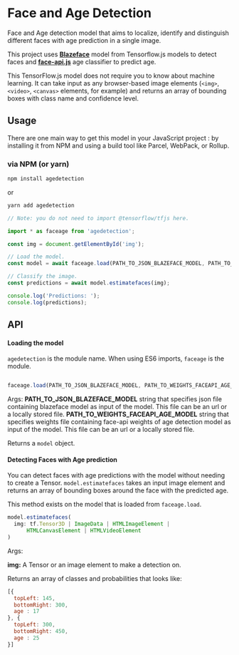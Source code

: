 # Face and Age Detection

Face and Age detection model that aims to localize, identify and distinguish different faces with age prediction in a single image.

This project uses [**Blazeface**](https://github.com/tensorflow/tfjs-models/tree/master/blazeface) model from Tensorflow.js models to detect faces and [**face-api.js**](https://github.com/justadudewhohacks/face-api.js) age classifier to predict age.
 
This TensorFlow.js model does not require you to know about machine learning.
It can take input as any browser-based image elements (`<img>`, `<video>`, `<canvas>`
elements, for example) and returns an array of bounding boxes with class name and confidence level.

## Usage

There are one main way to get this model in your JavaScript project : by installing it from NPM and using a build tool like Parcel, WebPack, or Rollup.

### via NPM (or yarn)

```sh
npm install agedetection
```
or 
```sh
yarn add agedetection
```

```js
// Note: you do not need to import @tensorflow/tfjs here.

import * as faceage from 'agedetection';

const img = document.getElementById('img');

// Load the model.
const model = await faceage.load(PATH_TO_JSON_BLAZEFACE_MODEL, PATH_TO_WEIGHTS_FACEAPI_AGE_MODEL);

// Classify the image.
const predictions = await model.estimatefaces(img);

console.log('Predictions: ');
console.log(predictions);
```

## API

#### Loading the model
`agedetection` is the module name. When using ES6 imports, `faceage` is the module.

```ts

faceage.load(PATH_TO_JSON_BLAZEFACE_MODEL, PATH_TO_WEIGHTS_FACEAPI_AGE_MODEL);
```

Args:
**PATH_TO_JSON_BLAZEFACE_MODEL** string that specifies json file containing blazeface model as input of the model. This file can be an url or a locally stored file.
**PATH_TO_WEIGHTS_FACEAPI_AGE_MODEL** string that specifies weights file containing face-api weights of age detection model as input of the model. This file can be an url or a locally stored file.

Returns a `model` object.

#### Detecting Faces with Age prediction

You can detect faces with age predictions with the model without needing to create a Tensor.
`model.estimatefaces` takes an input image element and returns an array of bounding boxes around the face with the predicted age.

This method exists on the model that is loaded from `faceage.load`.

```ts
model.estimatefaces(
  img: tf.Tensor3D | ImageData | HTMLImageElement |
      HTMLCanvasElement | HTMLVideoElement
)
```

Args:

**img:** A Tensor or an image element to make a detection on.

Returns an array of classes and probabilities that looks like:

```js
[{
  topLeft: 145,
  bottomRight: 300,
  age : 17
}, {
  topLeft: 300,
  bottomRight: 450,
  age : 25
}]
```
